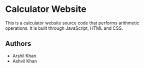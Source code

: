 
# Calculator Website


This is a calculator website source code that performs arithmetic operations. It is built through JavaScript, HTML and CSS.
## Authors

- Arshil Khan
- Ashvil Khan

